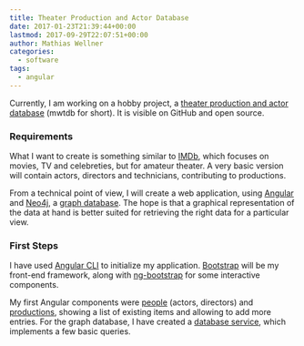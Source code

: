 ```yaml
---
title: Theater Production and Actor Database
date: 2017-01-23T21:39:44+00:00
lastmod: 2017-09-29T22:07:51+00:00
author: Mathias Wellner
categories:
  - software
tags:
  - angular
---
```

Currently, I am working on a hobby project, a [theater production and actor database](https://github.com/mwellner/mwtdb) 
(mwtdb for short). It is visible on GitHub and open source. 

### Requirements

What I want to create is something similar to [IMDb](http://www.imdb.com/), which focuses on 
movies, TV and celebreties, but for amateur theater. A very basic version will contain actors, directors and technicians, 
contributing to productions. 

From a technical point of view, I will create a web application, using [Angular](https://angular.io/)
and [Neo4j](https://neo4j.com/), a [graph database](https://en.wikipedia.org/wiki/Graph_database). The hope is that 
a graphical representation of the data at hand is better suited for retrieving the right data for a particular view. 

### First Steps

I have used [Angular CLI](https://cli.angular.io/) to initialize my application. [Bootstrap](https://v4-alpha.getbootstrap.com/) 
will be my front-end framework, along with [ng-bootstrap](https://ng-bootstrap.github.io/) for some interactive components. 

My first Angular components were [people](https://github.com/mwellner/mwtdb/blob/master/src/app/people/people.component.ts) 
(actors, directors) and [productions](https://github.com/mwellner/mwtdb/blob/master/src/app/productions/productions.component.ts), 
showing a list of existing items and allowing to add more entries. For the graph database, I have created a 
[database service](https://github.com/mwellner/mwtdb/blob/master/src/app/database.service.ts), which implements a few basic queries.